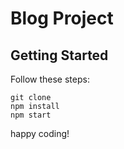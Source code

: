 # Blog Project

## Getting Started

Follow these steps:

```
git clone
npm install
npm start
```

happy coding!